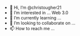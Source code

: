 - 👋 Hi, I’m @christougher21
- 👀 I’m interested in ... Web 3.0
- 🌱 I’m currently learning ... 
- 💞️ I’m looking to collaborate on ...
- 📫 How to reach me ...

<!---
christougher21/christougher21 is a ✨ special ✨ repository because its `README.md` (this file) appears on your GitHub profile.
You can click the Preview link to take a look at your changes.
--->
